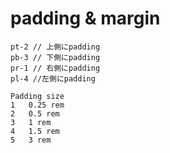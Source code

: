 # padding & margin
```
pt-2 // 上側にpadding
pb-3 // 下側にpadding
pr-1 // 右側にpadding
pl-4 //左側にpadding

Padding	size
1	0.25 rem
2	0.5 rem
3	1 rem
4	1.5 rem
5	3 rem
```